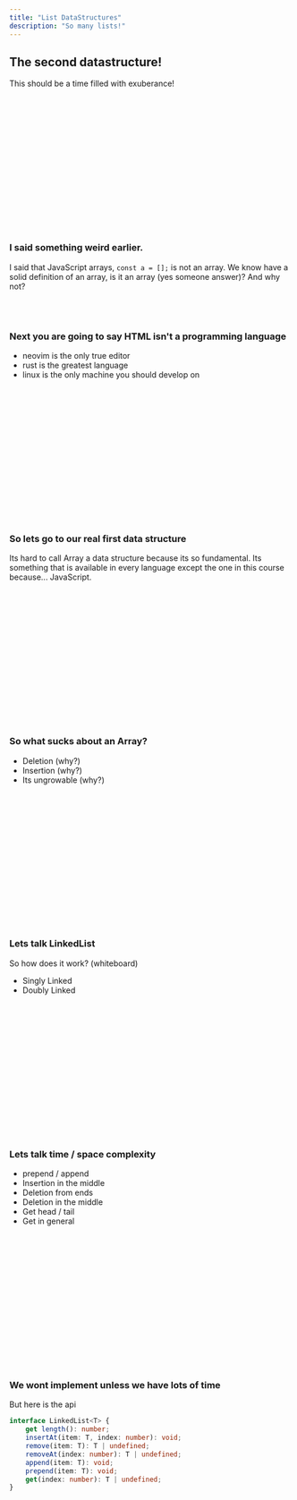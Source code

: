 ```yaml
---
title: "List DataStructures"
description: "So many lists!"
---
```


## The second datastructure!
This should be a time filled with exuberance!

<br/>
<br/>
<br/>
<br/>
<br/>
<br/>
<br/>
<br/>
<br/>
<br/>
<br/>
<br/>
<br/>
<br/>

### I said something weird earlier.
I said that JavaScript arrays, `const a = [];` is not an array.  We know have a
solid definition of an array, is it an array (yes someone answer)?  And why
not?

<br/>
<br/>

### Next you are going to say HTML isn't a programming language
* neovim is the only true editor
* rust is the greatest language
* linux is the only machine you should develop on

<br/>
<br/>
<br/>
<br/>
<br/>
<br/>
<br/>
<br/>
<br/>
<br/>
<br/>
<br/>
<br/>
<br/>

### So lets go to our real first data structure
Its hard to call Array a data structure because its so fundamental.  Its
something that is available in every language except the one in this course
because... JavaScript.

<br/>
<br/>
<br/>
<br/>
<br/>
<br/>
<br/>
<br/>
<br/>
<br/>
<br/>
<br/>
<br/>
<br/>

### So what sucks about an Array?
* Deletion (why?)
* Insertion (why?)
* Its ungrowable (why?)

<br/>
<br/>
<br/>
<br/>
<br/>
<br/>
<br/>
<br/>
<br/>
<br/>
<br/>
<br/>
<br/>
<br/>

### Lets talk LinkedList
So how does it work? (whiteboard)
* Singly Linked
* Doubly Linked

<br/>
<br/>
<br/>
<br/>
<br/>
<br/>
<br/>
<br/>
<br/>
<br/>
<br/>
<br/>
<br/>
<br/>

### Lets talk time / space complexity
* prepend / append
* Insertion in the middle
* Deletion from ends
* Deletion in the middle
* Get head / tail
* Get in general

<br/>
<br/>
<br/>
<br/>
<br/>
<br/>
<br/>
<br/>
<br/>
<br/>
<br/>
<br/>
<br/>
<br/>

### We wont implement unless we have lots of time
But here is the api

```typescript
interface LinkedList<T> {
    get length(): number;
    insertAt(item: T, index: number): void;
    remove(item: T): T | undefined;
    removeAt(index: number): T | undefined;
    append(item: T): void;
    prepend(item: T): void;
    get(index: number): T | undefined;
}
```

<br/>
<br/>
<br/>
<br/>
<br/>
<br/>
<br/>
<br/>
<br/>
<br/>
<br/>
<br/>
<br/>
<br/>


